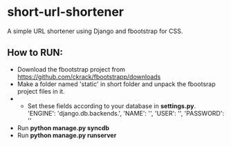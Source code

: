 short-url-shortener
===================

A simple URL shortener using Django and fbootstrap for CSS.


How to RUN:
-----------

- Download the fbootstrap project from https://github.com/ckrack/fbootstrapp/downloads
- Make a folder named 'static' in short folder and unpack the fbootsrap project files in it.
- - Set these fields according to your database in **settings.py**.                                                                                                                      
        'ENGINE': 'django.db.backends.',
        'NAME': '',
        'USER': '',
        'PASSWORD': ''
- Run **python manage.py syncdb**
- Run **python manage.py runserver**

